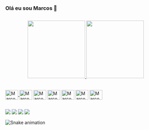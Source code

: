 <!--
**Marcos-vvc/Marcos-vvc** is a ✨ _special_ ✨ repository because its `README.md` (this file) appears on your GitHub profile.

Here are some ideas to get you started:

- 🔭 I’m currently working on ...
- 🌱 I’m currently learning ...
- 👯 I’m looking to collaborate on ...
- 🤔 I’m looking for help with ...
- 💬 Ask me about ...
- 📫 How to reach me: ...
- 😄 Pronouns: ...
- ⚡ Fun fact: ...
-->
### Olá eu sou Marcos  👋
 ##           
<div align="center">
  <a href="https://github.com/Marcos-vvc">
  <img height="180em" src="https://github-readme-stats.vercel.app/api?username=Marcos-vvc&show_icons=true&theme=blue-green&include_all_commits=true&count_private=true"/>
  <img height="180em" src="https://github-readme-stats.vercel.app/api/top-langs/?username=Marcos-vvc&layout=compact&langs_count=7&theme=blue-green"/>
</div><br>            
<!-- Tecnologias que uso -->        
 <div style="display: inline_block"><br>           
<a href="https://github.com/Marcos-vvc" target="_blank">
<img align="center" alt="Marcos-CSS" height="30" width="40" src="https://cdn.jsdelivr.net/gh/devicons/devicon/icons/css3/css3-original.svg" /</a>

<a href="https://github.com/Marcos-vvc" target="_blank">
<img align="center" alt="Marcos-HTML" height="30" width="40" src="https://cdn.jsdelivr.net/gh/devicons/devicon/icons/html5/html5-original.svg" /></a>

<a href="https://github.com/Marcos-vvc" target="_blank">
<img align="center" alt="Marcos-JS" height="30" width="40" src="https://cdn.jsdelivr.net/gh/devicons/devicon/icons/javascript/javascript-original.svg" /></a>            
                     
<a href="https://github.com/Marcos-vvc" target="_blank">
<img align="center" alt="Marcos-React" height="30" width="40" src="https://cdn.jsdelivr.net/gh/devicons/devicon/icons/react/react-original.svg" /></a>
            
<a href="https://github.com/Marcos-vvc" target="_blank">
<img align="center" alt="Marcos-Ts" height="30" width="40" src="https://cdn.jsdelivr.net/gh/devicons/devicon/icons/typescript/typescript-original.svg" /></a>
            
<a href="https://github.com/Marcos-vvc" target="_blank">
<img align="center" alt="Marcos-Node.Js" height="30" width="40" src="https://cdn.jsdelivr.net/gh/devicons/devicon/icons/nodejs/nodejs-original.svg" /></a>
            
<a href="https://github.com/Marcos-vvc" target="_blank">
<img align="center" alt="Marcos-sql" height="30" width="40" src="https://cdn.jsdelivr.net/gh/devicons/devicon/icons/mysql/mysql-original-wordmark.svg" /></a>
</div> 
 
 ##   
             
 <div>   
 <a href="https://instagram.com/marcos.vvc" target="_blank"><img src="https://img.shields.io/badge/-Instagram-%23E4405F?style=for-the-badge&logo=instagram&logoColor=white" target="_blank"></a> 	
 <a href="https://discord.gg/Marcos V#2201" target="_blank"><img src="https://img.shields.io/badge/Discord-7289DA?style=for-the-badge&logo=discord&logoColor=white" target="_blank"></a>             
 <a href = "mailto:marcos-dido@hotmail.com"><img src="https://img.shields.io/badge/Microsoft_Outlook-0078D4?style=for-the-badge&logo=microsoft-outlook&logoColor=white" target="_blank"></a>             
 <a href="https://www.linkedin.com/in/marcos-vinicius-080659117" target="_blank"><img src="https://img.shields.io/badge/-LinkedIn-%230077B5?style=for-the-badge&logo=linkedin&logoColor=white" target="_blank"></a> 
             
![Snake animation](https://github.com/Marcos-vvc/Marcos-vvc/blob/output/github-contribution-grid-snake.svg)
</div>
